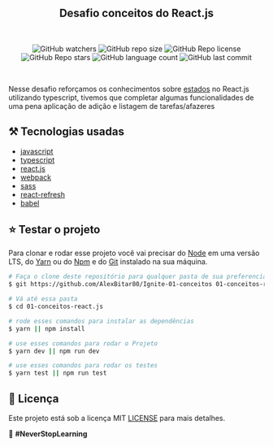 <h2 align="center">Desafio conceitos do React.js</h3>

<br/>

<p align="center">
  <img alt="GitHub watchers" src="https://img.shields.io/github/watchers/AlexBitar80/Ignite-01-conceitos?style=social">

  <img alt="GitHub repo size" src="https://img.shields.io/github/repo-size/AlexBitar80/Ignite-01-conceitos">

  <img alt="GitHub Repo license" src="https://img.shields.io/github/license/AlexBitar80/Ignite-01-conceitos">

  <img alt="GitHub Repo stars" src="https://img.shields.io/github/stars/AlexBitar80/Ignite-01-conceitos?style=social">

  <img alt="GitHub language count" src="https://img.shields.io/github/languages/count/AlexBitar80/Ignite-01-conceitos">

  <img alt="GitHub last commit" src="https://img.shields.io/github/last-commit/AlexBitar80/Ignite-01-conceitos">
</p>

<br/>

<p>
  Nesse desafio reforçamos os conhecimentos sobre <u>estados</u> no React.js utilizando typescript, tivemos que completar algumas funcionalidades de uma pena aplicação de adição e listagem de tarefas/afazeres
</p>

## :hammer_and_pick: Tecnologias usadas

-  [javascript](https://developer.mozilla.org/pt-BR/docs/Web/JavaScript)
-  [typescript](https://www.typescriptlang.org/)
-  [react.js](https://pt-br.reactjs.org/)
-  [webpack](https://webpack.js.org/)
-  [sass](https://sass-lang.com/documentation)
-  [react-refresh](https://github.com/pmmmwh/react-refresh-webpack-plugin)
-  [babel](https://babeljs.io/)

## :star: Testar o projeto

Para clonar e rodar esse projeto você vai precisar do [Node](https://nodejs.org/en/) em uma versão LTS, do [Yarn](https://yarnpkg.com/) ou do [Npm](https://www.npmjs.com/get-npm) e do [Git](https://git-scm.com/) instalado na sua máquina.

```bash
# Faça o clone deste repositório para qualquer pasta de sua preferencia
$ git https://github.com/AlexBitar80/Ignite-01-conceitos 01-conceitos-react.js

# Vá até essa pasta
$ cd 01-conceitos-react.js

# rode esses comandos para instalar as dependências
$ yarn || npm install

# use esses comandos para rodar o Projeto
$ yarn dev || npm run dev

# use esses comandos para rodar os testes
$ yarn test || npm run test
```
## :pushpin: Licença

Este projeto está sob a licença MIT [LICENSE](https://github.com/AlexBitar80/Ignite-01-conceitos/blob/main/LICENSE) para mais detalhes.

:rocket: <b>#NeverStopLearning<b>
